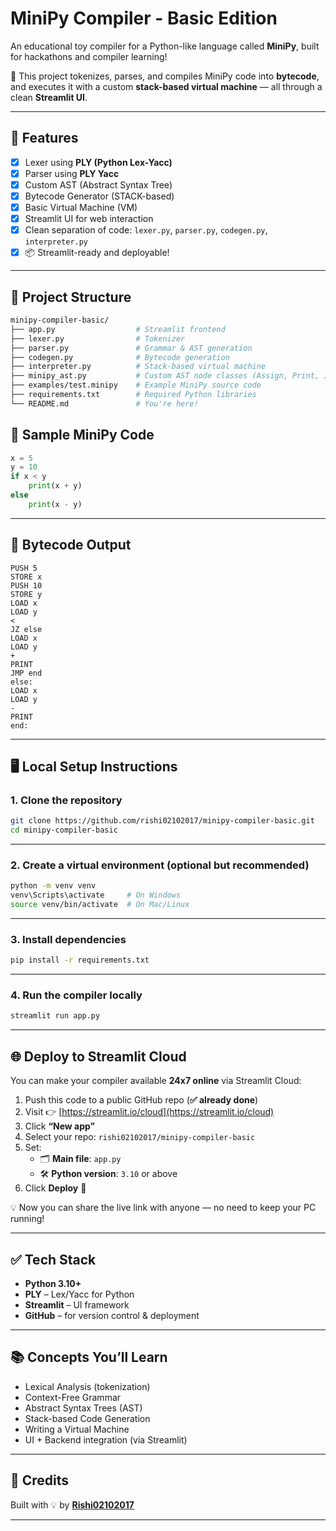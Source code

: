 # MiniPy Compiler - Basic Edition

An educational toy compiler for a Python-like language called **MiniPy**, built for hackathons and compiler learning!

🚀 This project tokenizes, parses, and compiles MiniPy code into **bytecode**, and executes it with a custom **stack-based virtual machine** — all through a clean **Streamlit UI**.

---

## 🌟 Features

- [x] Lexer using **PLY (Python Lex-Yacc)**
- [x] Parser using **PLY Yacc**
- [x] Custom AST (Abstract Syntax Tree)
- [x] Bytecode Generator (STACK-based)
- [x] Basic Virtual Machine (VM)
- [x] Streamlit UI for web interaction
- [x] Clean separation of code: `lexer.py`, `parser.py`, `codegen.py`, `interpreter.py`
- [x] 📦 Streamlit-ready and deployable!

---

## 📁 Project Structure

```bash
minipy-compiler-basic/
├── app.py                  # Streamlit frontend
├── lexer.py                # Tokenizer
├── parser.py               # Grammar & AST generation
├── codegen.py              # Bytecode generation
├── interpreter.py          # Stack-based virtual machine
├── minipy_ast.py           # Custom AST node classes (Assign, Print, If, etc.)
├── examples/test.minipy    # Example MiniPy source code
├── requirements.txt        # Required Python libraries
└── README.md               # You're here!
```

## 🧪 Sample MiniPy Code

```python
x = 5
y = 10
if x < y
    print(x + y)
else
    print(x - y)
```

---

## 🧾 Bytecode Output

```text
PUSH 5
STORE x
PUSH 10
STORE y
LOAD x
LOAD y
<
JZ else
LOAD x
LOAD y
+
PRINT
JMP end
else:
LOAD x
LOAD y
-
PRINT
end:
```

---

## 🖥️ Local Setup Instructions

### 1. Clone the repository

```bash
git clone https://github.com/rishi02102017/minipy-compiler-basic.git
cd minipy-compiler-basic
```

---

### 2. Create a virtual environment (optional but recommended)

```bash
python -m venv venv
venv\Scripts\activate     # On Windows
source venv/bin/activate  # On Mac/Linux
```

---

### 3. Install dependencies

```bash
pip install -r requirements.txt
```

---

### 4. Run the compiler locally

```bash
streamlit run app.py
```

---

## 🌐 Deploy to Streamlit Cloud

You can make your compiler available **24x7 online** via Streamlit Cloud:

1. Push this code to a public GitHub repo (**✅ already done**)
2. Visit 👉 [https://streamlit.io/cloud](https://streamlit.io/cloud)
3. Click **“New app”**
4. Select your repo: `rishi02102017/minipy-compiler-basic`
5. Set:
   - 🗂️ **Main file**: `app.py`
   - 🛠️ **Python version**: `3.10` or above
6. Click **Deploy** 🚀

💡 Now you can share the live link with anyone — no need to keep your PC running!

---

## ✅ Tech Stack

- **Python 3.10+**
- **PLY** – Lex/Yacc for Python
- **Streamlit** – UI framework
- **GitHub** – for version control & deployment

---

## 📚 Concepts You’ll Learn

- Lexical Analysis (tokenization)
- Context-Free Grammar
- Abstract Syntax Trees (AST)
- Stack-based Code Generation
- Writing a Virtual Machine
- UI + Backend integration (via Streamlit)

---

## 🙌 Credits

Built with 💡 by **[Rishi02102017](https://github.com/rishi02102017)**  

---

